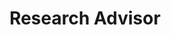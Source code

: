 ---
name: Michael Granovetter
title: Research Advisor
email: Granovetter.Michael@medstudent.pitt.edu
category: 2
---